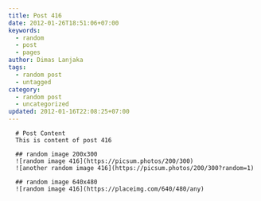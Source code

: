 ```yaml
---
title: Post 416
date: 2012-01-26T18:51:06+07:00
keywords:
  - random
  - post
  - pages
author: Dimas Lanjaka
tags:
  - random post
  - untagged
category:
  - random post
  - uncategorized
updated: 2012-01-16T22:08:25+07:00
---
```


      # Post Content
      This is content of post 416

      ## random image 200x300
      ![random image 416](https://picsum.photos/200/300)
      ![another random image 416](https://picsum.photos/200/300?random=1)

      ## random image 640x480
      ![random image 416](https://placeimg.com/640/480/any)
      